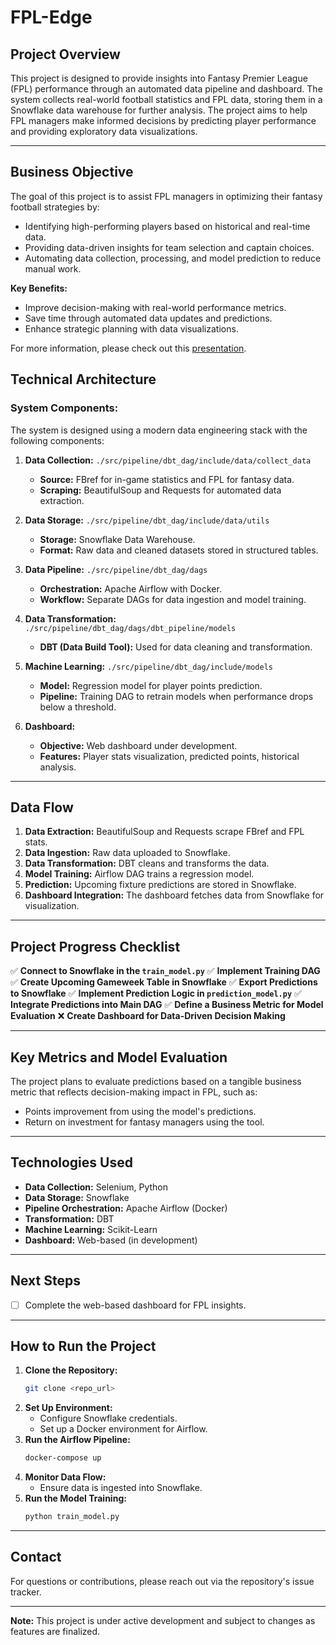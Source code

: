 # FPL-Edge

## Project Overview

This project is designed to provide insights into Fantasy Premier League (FPL) performance through an automated data pipeline and dashboard. The system collects real-world football statistics and FPL data, storing them in a Snowflake data warehouse for further analysis. The project aims to help FPL managers make informed decisions by predicting player performance and providing exploratory data visualizations.

---

## Business Objective

The goal of this project is to assist FPL managers in optimizing their fantasy football strategies by:

- Identifying high-performing players based on historical and real-time data.
- Providing data-driven insights for team selection and captain choices.
- Automating data collection, processing, and model prediction to reduce manual work.

**Key Benefits:**

- Improve decision-making with real-world performance metrics.
- Save time through automated data updates and predictions.
- Enhance strategic planning with data visualizations.

For more information, please check out this [presentation](FPL_Presentation.pdf).

## Technical Architecture

### System Components:

The system is designed using a modern data engineering stack with the following components:

1. **Data Collection:**
   `./src/pipeline/dbt_dag/include/data/collect_data`

   - **Source:** FBref for in-game statistics and FPL for fantasy data.
   - **Scraping:** BeautifulSoup and Requests for automated data extraction.

2. **Data Storage:**
   `./src/pipeline/dbt_dag/include/data/utils`

   - **Storage:** Snowflake Data Warehouse.
   - **Format:** Raw data and cleaned datasets stored in structured tables.

3. **Data Pipeline:**
   `./src/pipeline/dbt_dag/dags`

   - **Orchestration:** Apache Airflow with Docker.
   - **Workflow:** Separate DAGs for data ingestion and model training.

4. **Data Transformation:**
   `./src/pipeline/dbt_dag/dags/dbt_pipeline/models`

   - **DBT (Data Build Tool):** Used for data cleaning and transformation.

5. **Machine Learning:**
   `./src/pipeline/dbt_dag/include/models`

   - **Model:** Regression model for player points prediction.
   - **Pipeline:** Training DAG to retrain models when performance drops below a threshold.

6. **Dashboard:**
   - **Objective:** Web dashboard under development.
   - **Features:** Player stats visualization, predicted points, historical analysis.

---

## Data Flow

1. **Data Extraction:** BeautifulSoup and Requests scrape FBref and FPL stats.
2. **Data Ingestion:** Raw data uploaded to Snowflake.
3. **Data Transformation:** DBT cleans and transforms the data.
4. **Model Training:** Airflow DAG trains a regression model.
5. **Prediction:** Upcoming fixture predictions are stored in Snowflake.
6. **Dashboard Integration:** The dashboard fetches data from Snowflake for visualization.

---

## Project Progress Checklist

✅ **Connect to Snowflake in the `train_model.py`**
✅ **Implement Training DAG**
✅ **Create Upcoming Gameweek Table in Snowflake**
✅ **Export Predictions to Snowflake**
✅ **Implement Prediction Logic in `prediction_model.py`**
✅ **Integrate Predictions into Main DAG**
✅ **Define a Business Metric for Model Evaluation**
❌ **Create Dashboard for Data-Driven Decision Making**

---

## Key Metrics and Model Evaluation

The project plans to evaluate predictions based on a tangible business metric that reflects decision-making impact in FPL, such as:

- Points improvement from using the model's predictions.
- Return on investment for fantasy managers using the tool.

---

## Technologies Used

- **Data Collection:** Selenium, Python
- **Data Storage:** Snowflake
- **Pipeline Orchestration:** Apache Airflow (Docker)
- **Transformation:** DBT
- **Machine Learning:** Scikit-Learn
- **Dashboard:** Web-based (in development)

---

## Next Steps

- [ ] Complete the web-based dashboard for FPL insights.

---

## How to Run the Project

1. **Clone the Repository:**
   ```bash
   git clone <repo_url>
   ```
2. **Set Up Environment:**
   - Configure Snowflake credentials.
   - Set up a Docker environment for Airflow.
3. **Run the Airflow Pipeline:**
   ```bash
   docker-compose up
   ```
4. **Monitor Data Flow:**
   - Ensure data is ingested into Snowflake.
5. **Run the Model Training:**
   ```bash
   python train_model.py
   ```

---

## Contact

For questions or contributions, please reach out via the repository's issue tracker.

---

**Note:** This project is under active development and subject to changes as features are finalized.
